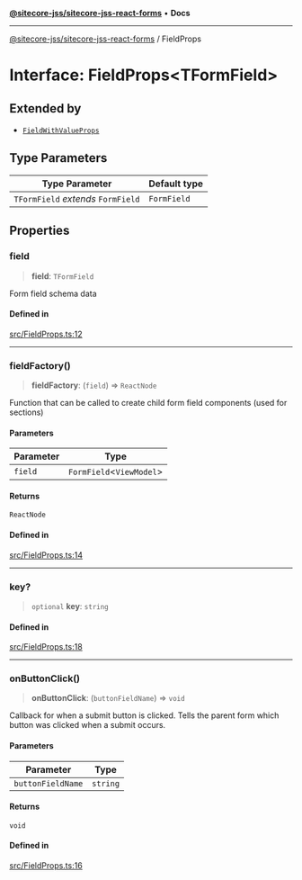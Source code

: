 [**@sitecore-jss/sitecore-jss-react-forms**](../README.md) • **Docs**

***

[@sitecore-jss/sitecore-jss-react-forms](../README.md) / FieldProps

# Interface: FieldProps\<TFormField\>

## Extended by

- [`FieldWithValueProps`](FieldWithValueProps.md)

## Type Parameters

| Type Parameter | Default type |
| ------ | ------ |
| `TFormField` *extends* `FormField` | `FormField` |

## Properties

### field

> **field**: `TFormField`

Form field schema data

#### Defined in

[src/FieldProps.ts:12](https://github.com/Sitecore/jss/blob/79b72df335ab50517e6c3357c25dd7db1965274d/packages/sitecore-jss-react-forms/src/FieldProps.ts#L12)

***

### fieldFactory()

> **fieldFactory**: (`field`) => `ReactNode`

Function that can be called to create child form field components (used for sections)

#### Parameters

| Parameter | Type |
| ------ | ------ |
| `field` | `FormField`\<`ViewModel`\> |

#### Returns

`ReactNode`

#### Defined in

[src/FieldProps.ts:14](https://github.com/Sitecore/jss/blob/79b72df335ab50517e6c3357c25dd7db1965274d/packages/sitecore-jss-react-forms/src/FieldProps.ts#L14)

***

### key?

> `optional` **key**: `string`

#### Defined in

[src/FieldProps.ts:18](https://github.com/Sitecore/jss/blob/79b72df335ab50517e6c3357c25dd7db1965274d/packages/sitecore-jss-react-forms/src/FieldProps.ts#L18)

***

### onButtonClick()

> **onButtonClick**: (`buttonFieldName`) => `void`

Callback for when a submit button is clicked. Tells the parent form which button was clicked when a submit occurs.

#### Parameters

| Parameter | Type |
| ------ | ------ |
| `buttonFieldName` | `string` |

#### Returns

`void`

#### Defined in

[src/FieldProps.ts:16](https://github.com/Sitecore/jss/blob/79b72df335ab50517e6c3357c25dd7db1965274d/packages/sitecore-jss-react-forms/src/FieldProps.ts#L16)
